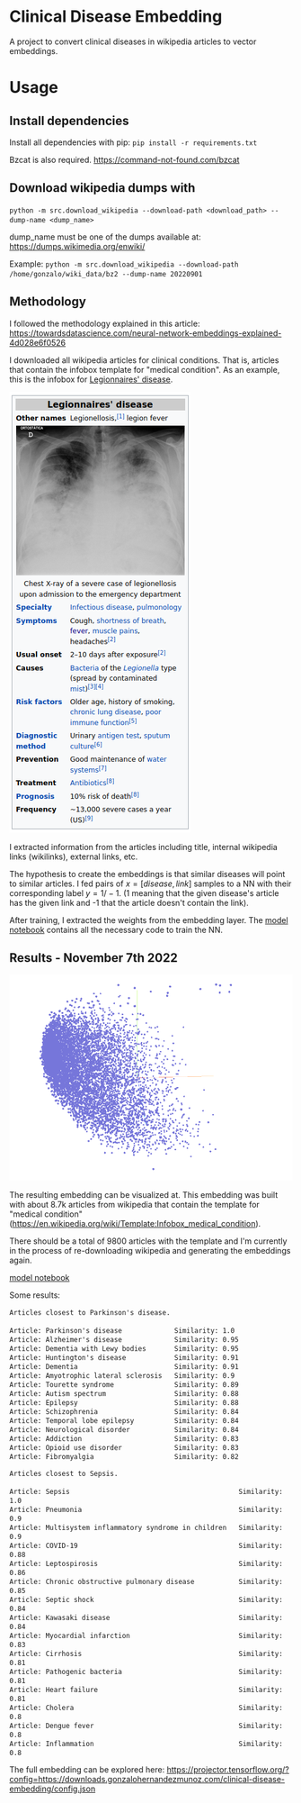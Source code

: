 # Clinical Disease Embedding
A project to convert clinical diseases in wikipedia articles to vector embeddings.

# Usage

## Install dependencies

Install all dependencies with pip:
`pip install -r requirements.txt`

Bzcat is also required. https://command-not-found.com/bzcat

## Download wikipedia dumps with

`python -m src.download_wikipedia --download-path <download_path> --dump-name <dump_name>`

dump_name must be one of the dumps available at: https://dumps.wikimedia.org/enwiki/

Example:
`python -m src.download_wikipedia --download-path /home/gonzalo/wiki_data/bz2 --dump-name 20220901`

## Methodology

I followed the methodology explained in this article:
https://towardsdatascience.com/neural-network-embeddings-explained-4d028e6f0526

I downloaded all wikipedia articles for clinical conditions. That is, articles that contain the infobox template for "medical condition". As an example, this is the infobox for [Legionnaires' disease](https://en.wikipedia.org/wiki/Legionnaires%27_disease).

![Medical condition example](data/img/legionnaires_disease.png "Medical condition example")

I extracted information from the articles including title, internal wikipedia links (wikilinks), external links, etc.

The hypothesis to create the embeddings is that similar diseases will point to similar articles. I fed pairs of $x=[disease, link]$ samples to a NN with their corresponding label $y=1/-1$. (1 meaning that the given disease's article has the given link and -1 that the article doesn't contain the link).

After training, I extracted the weights from the embedding layer. The [model notebook](src/notebooks/model.ipynb) contains all the necessary code to train the NN.
## Results - November 7th 2022

![Embedding](data/img/preview.png "Embedding")

The resulting embedding can be visualized at. This embedding was built with about 8.7k articles from wikipedia that contain the template for "medical condition" (https://en.wikipedia.org/wiki/Template:Infobox_medical_condition).

There should be a total of 9800 articles with the template and I'm currently in the process of re-downloading wikipedia and generating the embeddings again.

[model notebook](src/notebooks/model.ipynb)

Some results:

```
Articles closest to Parkinson's disease.

Article: Parkinson's disease             Similarity: 1.0
Article: Alzheimer's disease             Similarity: 0.95
Article: Dementia with Lewy bodies       Similarity: 0.95
Article: Huntington's disease            Similarity: 0.91
Article: Dementia                        Similarity: 0.91
Article: Amyotrophic lateral sclerosis   Similarity: 0.9
Article: Tourette syndrome               Similarity: 0.89
Article: Autism spectrum                 Similarity: 0.88
Article: Epilepsy                        Similarity: 0.88
Article: Schizophrenia                   Similarity: 0.84
Article: Temporal lobe epilepsy          Similarity: 0.84
Article: Neurological disorder           Similarity: 0.84
Article: Addiction                       Similarity: 0.83
Article: Opioid use disorder             Similarity: 0.83
Article: Fibromyalgia                    Similarity: 0.82

```

```
Articles closest to Sepsis.

Article: Sepsis                                          Similarity: 1.0
Article: Pneumonia                                       Similarity: 0.9
Article: Multisystem inflammatory syndrome in children   Similarity: 0.9
Article: COVID-19                                        Similarity: 0.88
Article: Leptospirosis                                   Similarity: 0.86
Article: Chronic obstructive pulmonary disease           Similarity: 0.85
Article: Septic shock                                    Similarity: 0.84
Article: Kawasaki disease                                Similarity: 0.84
Article: Myocardial infarction                           Similarity: 0.83
Article: Cirrhosis                                       Similarity: 0.81
Article: Pathogenic bacteria                             Similarity: 0.81
Article: Heart failure                                   Similarity: 0.81
Article: Cholera                                         Similarity: 0.8
Article: Dengue fever                                    Similarity: 0.8
Article: Inflammation                                    Similarity: 0.8

```

The full embedding can be explored here:
https://projector.tensorflow.org/?config=https://downloads.gonzalohernandezmunoz.com/clinical-disease-embedding/config.json